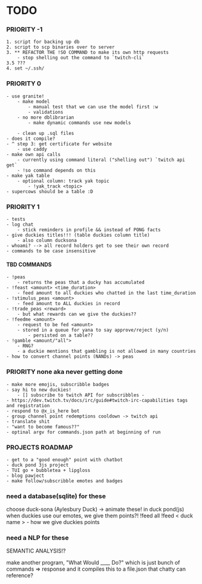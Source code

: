 # TODO


### PRIORITY -1
    1. script for backing up db
    2. script to scp binaries over to server
    3. ** REFACTOR THE !SO COMMAND to make its own http requests
        - stop shelling out the command to `twitch-cli`
    3.5 ??? 
    4. set ~/.ssh/



### PRIORITY 0 
    - use granite!
        - make model 
            - manual test that we can use the model first :w
            - validations 
        - no more dblibrarian
            - make dynamic commands use new models 

        - clean up .sql files
    - does it compile?
    - ^ step 3: get certificate for website 
        - use caddy 
    - make own api calls
        - currently using command literal ("shelling out") `twitch api get` 
        - !so command depends on this
    - make yak table 
        - optional column: track yak topic
            - !yak_track <topic>
    - supercows should be a table :D 

### PRIORITY 1
    - tests 
    - log chat
        - stick reminders in profile && instead of PONG facts
    - give duckies titles!!! (table duckies column title)
        - also column ducksona 
    - whoami? --> all record holders get to see their own record
    - commands to be case insensitive 
#### TBD COMMANDS
    - !peas
        - returns the peas that a ducky has accumulated 
    - !feast <amount> <time_duration>
        - feed amount to all duckies who chatted in the last time_duration 
    - !stimulus_peas <amount>
        - feed amount to ALL duckies in record 
    - !trade_peas <reward>
        - but what rewards can we give the duckies??
    - !feedme <amount>
        - request to be fed <amount>
        - stored in a queue for yana to say approve/reject (y/n)
            - persisted on a table??
    - !gamble <amount/"all">
        - RNG? 
        - a duckie mentions that gambling is not allowed in many countries 
    - how to convert channel points (NANDs) -> peas 

### PRIORITY none aka never getting done  
    - make more emojis, subscribble badges 
    - say hi to new duckies! 
        - [] subscribe to twitch API for subscribbles -
    - https://dev.twitch.tv/docs/irc/guide#twitch-irc-capabilities tags and registration 
    - respond to @x_is_here bot
    - group channel point redemptions cooldown -> twitch api 
    - translate shit 
    - "want to become famous??"
    - optinal argv for commands.json path at beginning of run 


### PROJECTS ROADMAP
    - get to a "good enough" point with chatbot
    - duck pond 3js project 
    - TUI go + bubbletea + lipgloss
    - blog pawject
    - make follow/subscribble emotes and badges

### need a database(sqlite) for these
choose duck-sona (Aylesbury Duck) -> animate these! in duck pond(js)
when duckies use our emotes, we give them points?!
!feed all 
!feed < duck name >
    - how we give duckies points 

### need a NLP for these
SEMANTIC ANALYSIS!?

make another program, "What Would ____ Do?"
which is just bunch of commands => response
and it compiles this to a file.json
that chatty can reference?

